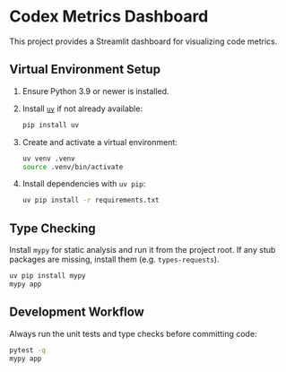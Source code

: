 # Codex Metrics Dashboard

This project provides a Streamlit dashboard for visualizing code metrics.

## Virtual Environment Setup

1. Ensure Python 3.9 or newer is installed.
2. Install [`uv`](https://github.com/astral-sh/uv) if not already available:

   ```bash
   pip install uv
   ```

3. Create and activate a virtual environment:

   ```bash
   uv venv .venv
   source .venv/bin/activate
   ```

4. Install dependencies with `uv pip`:

   ```bash
   uv pip install -r requirements.txt
   ```

## Type Checking

Install `mypy` for static analysis and run it from the project root. If any
stub packages are missing, install them (e.g. `types-requests`).

```bash
uv pip install mypy
mypy app
```

## Development Workflow

Always run the unit tests and type checks before committing code:

```bash
pytest -q
mypy app
```

